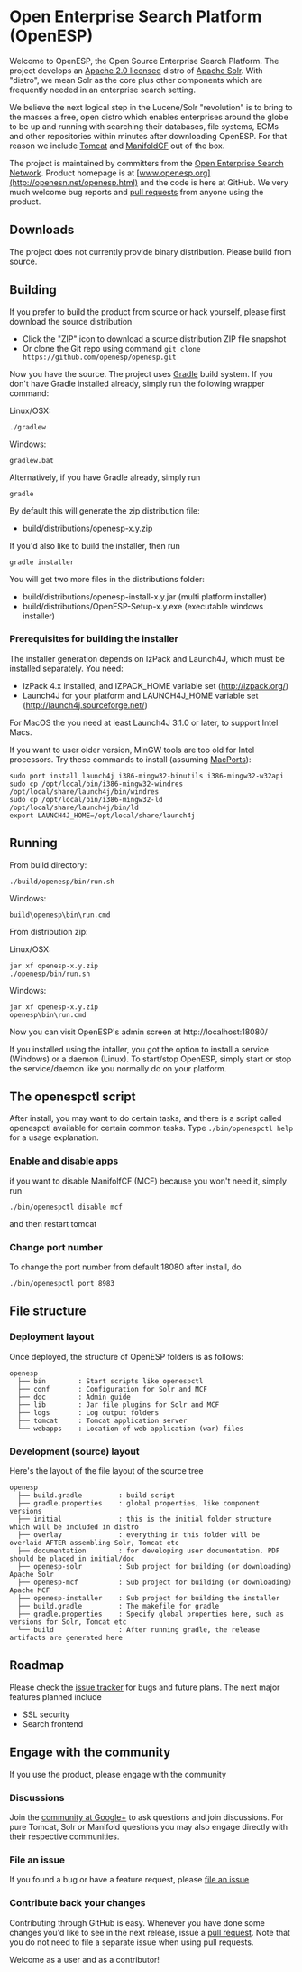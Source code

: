 # Open Enterprise Search Platform (OpenESP)
Welcome to OpenESP, the Open Source Enterprise Search Platform.
The project develops an [Apache 2.0 licensed](http://www.apache.org/licenses/LICENSE-2.0.html) distro of [Apache Solr](http://lucene.apache.org/solr/).
With "distro", we mean Solr as the core plus other components which are
frequently needed in an enterprise search setting.

We believe the next logical step in the Lucene/Solr "revolution" is to
bring to the masses a free, open distro which enables enterprises around
the globe to be up and running with searching their databases, file systems,
ECMs and other repositories within minutes after downloading OpenESP. For that
reason we include [Tomcat](http://tomcat.apache.org/) and [ManifoldCF](http://manifoldcf.apache.org/) out of the box.

The project is maintained by committers from the [Open Enterprise Search Network](http://openesn.net/).
Product homepage is at [www.openesp.org](http://openesn.net/openesp.html) and the code is here at GitHub.
We very much welcome bug reports and [pull requests](https://help.github.com/articles/using-pull-requests) from anyone using the product.

## Downloads
The project does not currently provide binary distribution. Please build from source.

## Building
If you prefer to build the product from source or hack yourself, please first download the source distribution

* Click the "ZIP" icon to download a source distribution ZIP file snapshot
* Or clone the Git repo using command ```git clone https://github.com/openesp/openesp.git```

Now you have the source. The project uses [Gradle](http://www.gradle.org/) build system. If you don't have Gradle installed already, simply run the following wrapper command:

Linux/OSX:

    ./gradlew
    
Windows:

    gradlew.bat

Alternatively, if you have Gradle already, simply run 

    gradle

By default this will generate the zip distribution file:

* build/distributions/openesp-x.y.zip

If you'd also like to build the installer, then run

    gradle installer
    
You will get two more files in the distributions folder:

* build/distributions/openesp-install-x.y.jar (multi platform installer)
* build/distributions/OpenESP-Setup-x.y.exe (executable windows installer)

### Prerequisites for building the installer

The installer generation depends on IzPack and Launch4J, which must be installed separately. You need:

*   IzPack 4.x installed, and IZPACK_HOME variable set (http://izpack.org/)
*   Launch4J for your platform and LAUNCH4J_HOME variable set (http://launch4j.sourceforge.net/)

For MacOS the you need at least Launch4J 3.1.0 or later, to support Intel Macs.

If you want to user older version, MinGW tools are too old for Intel processors. Try these commands to install (assuming [MacPorts](http://www.macports.org/)):

    sudo port install launch4j i386-mingw32-binutils i386-mingw32-w32api
    sudo cp /opt/local/bin/i386-mingw32-windres /opt/local/share/launch4j/bin/windres 
    sudo cp /opt/local/bin/i386-mingw32-ld /opt/local/share/launch4j/bin/ld
    export LAUNCH4J_HOME=/opt/local/share/launch4j

## Running
From build directory:

    ./build/openesp/bin/run.sh
    
Windows:

    build\openesp\bin\run.cmd

From distribution zip:

Linux/OSX:

    jar xf openesp-x.y.zip
    ./openesp/bin/run.sh

Windows:

    jar xf openesp-x.y.zip
    openesp\bin\run.cmd

Now you can visit OpenESP's admin screen at http://localhost:18080/

If you installed using the intaller, you got the option to install a service (Windows) or a daemon (Linux). To start/stop OpenESP, simply start or stop the service/daemon like you normally do on your platform.

## The openespctl script
After install, you may want to do certain tasks, and there is a script called openespctl available for certain common tasks. Type ```./bin/openespctl help``` for a usage explanation.

### Enable and disable apps
if you want to disable ManifolfCF (MCF) because you won't need it, simply run

    ./bin/openespctl disable mcf
    
and then restart tomcat

### Change port number
To change the port number from default 18080 after install, do

    ./bin/openespctl port 8983

## File structure
### Deployment layout
Once deployed, the structure of OpenESP folders is as follows:
```
openesp
  ├── bin        : Start scripts like openespctl
  ├── conf       : Configuration for Solr and MCF
  ├── doc        : Admin guide
  ├── lib        : Jar file plugins for Solr and MCF
  ├── logs       : Log output folders
  ├── tomcat     : Tomcat application server
  └── webapps    : Location of web application (war) files
```

### Development (source) layout
Here's the layout of the file layout of the source tree
```
openesp
  ├── build.gradle         : build script
  ├── gradle.properties    : global properties, like component versions
  ├── initial              : this is the initial folder structure which will be included in distro
  ├── overlay              : everything in this folder will be overlaid AFTER assembling Solr, Tomcat etc
  ├── documentation        : for developing user documentation. PDF should be placed in initial/doc
  ├── openesp-solr         : Sub project for building (or downloading) Apache Solr
  ├── openesp-mcf          : Sub project for building (or downloading) Apache MCF
  ├── openesp-installer    : Sub project for building the installer
  ├── build.gradle         : The makefile for gradle
  ├── gradle.properties    : Specify global properties here, such as versions for Solr, Tomcat etc
  └── build                : After running gradle, the release artifacts are generated here
```

## Roadmap
Please check the [issue tracker](https://github.com/openesp/openesp/issues) for bugs and future plans.
The next major features planned include

* SSL security
* Search frontend

## Engage with the community
If you use the product, please engage with the community

### Discussions
Join the [community at Google+](https://plus.google.com/communities/103998803341318319412) to ask questions and join discussions. For pure Tomcat, Solr or Manifold questions you may also engage directly with their respective communities.

### File an issue
If you found a bug or have a feature request, please [file an issue](https://github.com/openesp/openesp/issues)

### Contribute back your changes
Contributing through GitHub is easy. Whenever you have done some changes you'd like to see in the next release, issue a [pull request](https://help.github.com/articles/using-pull-requests). Note that you do not need to file a separate issue when using pull requests.

Welcome as a user and as a contributor!
